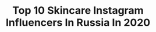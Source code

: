 ---
title: Top 10 Skincare Instagram Influencers In Russia In 2020
description: >-
  Find top skincare Instagram influencers in Russia in 2020. Most popular hashtags: #skincare #nomakeup #fashion #work.
platform: Instagram
profiles:
  - username: "daryabogemovna"
    fullname: >-
      Darya Bogemovna 💄
    location: "Russia"
    followers: 14067
    engagement: 571
    commentsToLikes: 0.033366
    id: ckaovo18y5erv0i78n5v375m9
    verified: false
    hashtags: "#shineis, #faberlicoxicarboxy, #faberlic, #faberlicinfluencer"
  - username: "petit_chablis"
    fullname: >-
      Anara Kukiyeva
    location: "Russia"
    followers: 15093
    engagement: 503
    commentsToLikes: 0.016554
    id: ck8szi4jroj7u0j783hhg2lgw
    verified: false
    hashtags: ""
  - username: "dasha__kozlovskaya"
    fullname: >-
      ДАША КОЗЛОВСКАЯ
    location: "Russia"
    followers: 2996907
    engagement: 1020
    commentsToLikes: 0.042176
    id: ck5c14at3ufnx0i11cbl7qd6w
    verified: false
    hashtags: "#beauty, #beautybox, #skin, #skincare"
  - username: "sarahswagss"
    fullname: >-
      S A R A H  S A W A G E D
    location: "Russia"
    followers: 7879
    engagement: 1466
    commentsToLikes: 0.056836
    id: ck55mpa4p4gfi0i113x2rnmmn
    verified: false
    hashtags: "#itouchwearables, #bratz, #artistic, #headshot"
  - username: "dukhonina"
    fullname: >-
      Даша Духонина 🔫
    location: "Russia"
    followers: 201989
    engagement: 1127
    commentsToLikes: 0.013766
    id: ck139i1bhlep00i19mtmjd9gy
    verified: false
    hashtags: "#liketime, #skincare, #softgirlmakeup, #foreoufo2"
  - username: "uzyaofficial"
    fullname: >-
      ☆ 𝐔𝐙𝐘𝐀 𝐀𝐋𝐈𝐌
    location: "Russia"
    followers: 304136
    engagement: 219
    commentsToLikes: 0.143032
    id: ck6ty957a2d540j71kpekrelm
    verified: false
    hashtags: "#madeinrussia, #professionalscincare, #larocheposayrussia, #makemeuptote"
  - username: "angelina.____"
    fullname: >-
      Angelina
    location: "Russia"
    followers: 6951
    engagement: 1278
    commentsToLikes: 0.175621
    id: ck9wozwu277ft0j78isqbo85d
    verified: false
    hashtags: "#sunny, #girls, #rosa, #mood"
  - username: "alina_voynova"
    fullname: >-
      Alina Voynova
    location: "Russia"
    followers: 211931
    engagement: 477
    commentsToLikes: 0.091438
    id: ck5zn2ydmnone0i14tz0qg2dl
    verified: false
    hashtags: "#parfum, #jabraelite75t, #christinarussia, #foodporn"
  - username: "alisasabirova"
    fullname: >-
      Alisa♥️Sabirova
    location: "Russia"
    followers: 104857
    engagement: 115
    commentsToLikes: 0.045798
    id: ck0ty81lqlusi0i19co0rd8at
    verified: false
    hashtags: "#erborian, #ss20, #challenge, #sportchallenge"
  - username: "dessie_stoyanova"
    fullname: >-
      Dessislava Stoyanova
    location: "Russia"
    followers: 34226
    engagement: 592
    commentsToLikes: 0.016950
    id: ck6tuyy9nj85p0j71k8fb03v9
    verified: false
    hashtags: "#crisis, #lovethesun, #samsunghealth, #tvshow"
---